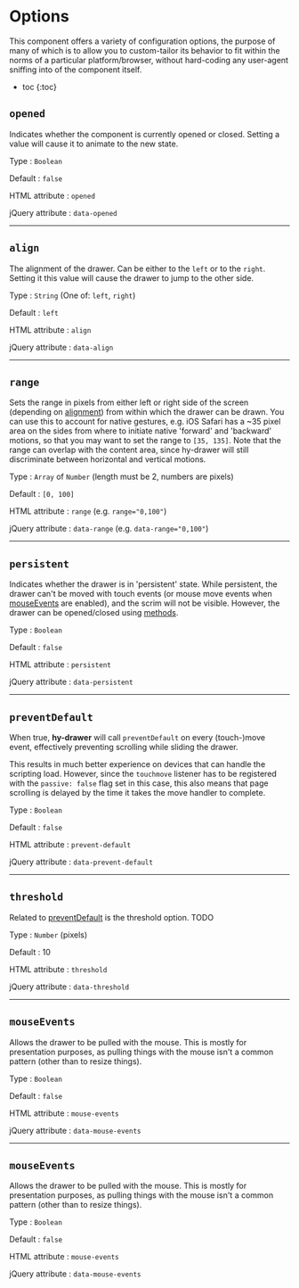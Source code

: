 # Options
This component offers a variety of configuration options,
the purpose of many of which is to allow you to custom-tailor its behavior to fit within the norms of a particular platform/browser,
without hard-coding any user-agent sniffing into of the component itself.

* toc
{:toc}

## `opened`
Indicates whether the component is currently opened or closed.
Setting a value will cause it to animate to the new state.

Type
: `Boolean`

Default
: `false`

HTML attribute
: `opened`

jQuery attribute
: `data-opened`

***

## `align`
The alignment of the drawer. Can be either to the `left` or to the `right`.
Setting it this value will cause the drawer to jump to the other side.

Type
: `String` (One of: `left`, `right`)

Default
: `left`

HTML attribute
: `align`

jQuery attribute
: `data-align`

***

## `range`
Sets the range in pixels from either left or right side of the screen (depending on [alignment](#align))
from within which the drawer can be drawn. You can use this to account for native gestures,
e.g. iOS Safari has a ~35 pixel area on the sides from where to initiate native 'forward' and 'backward' motions,
so that you may want to set the range to `[35, 135]`.
Note that the range can overlap with the content area, since hy-drawer will still discriminate between horizontal and vertical motions.

Type
: `Array` of `Number` (length must be 2, numbers are pixels)

Default
: `[0, 100]`

HTML attribute
: `range` (e.g. `range="0,100"`)

jQuery attribute
: `data-range` (e.g. `data-range="0,100"`)

***

## `persistent`
Indicates whether the drawer is in 'persistent' state.
While persistent, the drawer can't be moved with touch events (or mouse move events when [mouseEvents](#mouseevents) are enabled),
and the scrim will not be visible. However, the drawer can be opened/closed using [methods](./methods.md).

Type
: `Boolean`

Default
: `false`

HTML attribute
: `persistent`

jQuery attribute
: `data-persistent`

***

## `preventDefault`
When true, **hy-drawer** will call `preventDefault` on every (touch-)move event,
effectively preventing scrolling while sliding the drawer.

This results in much better experience on devices that can handle the scripting load.
However, since the `touchmove` listener has to be registered with the `passive: false` flag set in this case,
this also means that page scrolling is delayed by the time it takes the move handler to complete.

Type
: `Boolean`

Default
: `false`  

HTML attribute
: `prevent-default`

jQuery attribute
: `data-prevent-default`

***

## `threshold`
Related to [preventDefault](#preventdefault) is the threshold option.
TODO

Type
: `Number` (pixels)

Default
: 10  

HTML attribute
: `threshold`

jQuery attribute
: `data-threshold`

***

## `mouseEvents`
Allows the drawer to be pulled with the mouse. This is mostly for presentation purposes,
as pulling things with the mouse isn't a common pattern (other than to resize things).

Type
: `Boolean`

Default
: `false`  

HTML attribute
: `mouse-events`

jQuery attribute
: `data-mouse-events`

***

## `mouseEvents`
Allows the drawer to be pulled with the mouse. This is mostly for presentation purposes,
as pulling things with the mouse isn't a common pattern (other than to resize things).

Type
: `Boolean`

Default
: `false`  

HTML attribute
: `mouse-events`

jQuery attribute
: `data-mouse-events`
